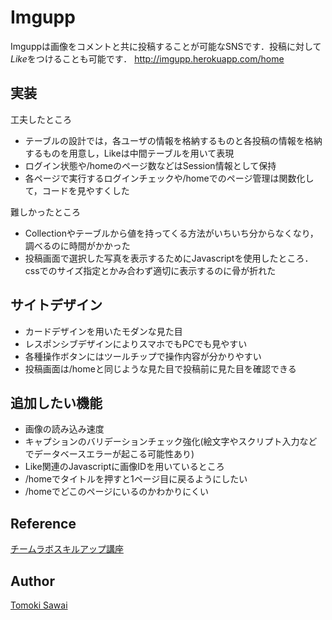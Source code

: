 Imgupp
====

Imguppは画像をコメントと共に投稿することが可能なSNSです．投稿に対して*Like*をつけることも可能です．
http://imgupp.herokuapp.com/home

## 実装

工夫したところ
* テーブルの設計では，各ユーザの情報を格納するものと各投稿の情報を格納するものを用意し，Likeは中間テーブルを用いて表現
* ログイン状態や/homeのページ数などはSession情報として保持
* 各ページで実行するログインチェックや/homeでのページ管理は関数化して，コードを見やすくした

難しかったところ 
* Collectionやテーブルから値を持ってくる方法がいちいち分からなくなり，調べるのに時間がかかった
* 投稿画面で選択した写真を表示するためにJavascriptを使用したところ．cssでのサイズ指定とかみ合わず適切に表示するのに骨が折れた

## サイトデザイン

* カードデザインを用いたモダンな見た目
* レスポンシブデザインによりスマホでもPCでも見やすい
* 各種操作ボタンにはツールチップで操作内容が分かりやすい
* 投稿画面は/homeと同じような見た目で投稿前に見た目を確認できる

## 追加したい機能

* 画像の読み込み速度
* キャプションのバリデーションチェック強化(絵文字やスクリプト入力などでデータベースエラーが起こる可能性あり)
* Like関連のJavascriptに画像IDを用いているところ
* /homeでタイトルを押すと1ページ目に戻るようにしたい
* /homeでどこのページにいるのかわかりにくい

## Reference

[チームラボスキルアップ講座](https://team-lab.github.io/skillup/)

## Author

[Tomoki Sawai](https://github.com/tmxdev)
